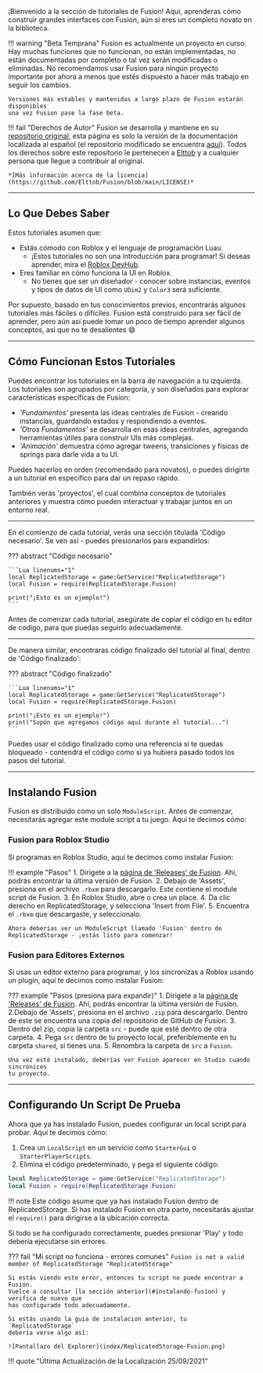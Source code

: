 ¡Bienvenido a la sección de tutoriales de Fusion! Aqui, aprenderas cómo construir 
grandes interfaces con Fusion, aún si eres un completo novato en la biblioteca.

!!! warning "Beta Temprana"
	Fusion es actualmente un proyecto en curso. Hay muchas funciones que no 
	funcionan, no están implementadas, no están documentadas por completo o 
	tal vez serán modificadas o eliminadas. No recomendamos usar Fusion para 
	ningún proyecto importante por ahora a menos que estés dispuesto a 
	hacer más trabajo en seguir los cambios.

	Versiones más estables y mantenidas a largo plazo de Fusion estarán disponibles 
	una vez Fusion pase la fase beta.

!!! fail "Derechos de Autor"
	Fusion se desarrolla y mantiene en su [repositorio original](https://github.com/Elttob/Fusion/), 
	esta página es solo la versión de la documentación localizada al español 
	(el repositorio modificado se encuentra [aquí](https://github.com/Vexot/Fusion/tree/temp-website)). 
	Todos los derechos sobre este repositorio le pertenecen a [Elttob](https://github.com/Elttob) 
	y a cualquier persona que llegue a contribuir al original.

	*[Más información acerca de la licencia](https://github.com/Elttob/Fusion/blob/main/LICENSE)*

-----


## Lo Que Debes Saber

Estos tutoriales asumen que:

- Estás cómodo con Roblox y el lenguaje de programación Luau.
	- ¡Estos tutoriales no son una introducción para programar! Si deseas aprender, 
	mira el [Roblox DevHub](https://developer.roblox.com/).
- Eres familiar en cómo funciona la UI en Roblox.
    - No tienes que ser un diseñador - conocer sobre instancias, eventos 
	y tipos de datos de UI como `UDim2` y `Color3` será suficiente.

Por supuesto, basado en tus conocimientos previos, encontrarás algunos tutoriales 
más fáciles o difíciles. Fusion está construido para ser fácil de aprender, pero aún así 
puede tomar un poco de tiempo aprender algunos conceptos, así que no te desalientes :smile:

-----

## Cómo Funcionan Estos Tutoriales

Puedes encontrar los tutoriales en la barra de navegación a tu izquierda. Los 
tutoriales son agrupados por categoría, y son diseñados para explorar 
características específicas de Fusion:

- *'Fundamentos'* presenta las ideas centrales de Fusion - creando instancias, guardando 
estados y respondiendo a eventos.
- *'Otros Fundamentos'* se desarrolla en esas ideas centrales, agregando herramientas 
útiles para construir UIs más complejas.
- *'Animación'* demuestra cómo agregar tweens, transiciones y físicas de springs para 
darle vida a tu UI.

Puedes hacerlos en orden (recomendado para novatos), o puedes dirigirte a 
un tutorial en especifico para dar un repaso rápido.

También verás 'proyectos', el cual combina conceptos de tutoriales anteriores y 
muestra cómo pueden interactuar y trabajar juntos en un entorno real.

-----

En el comienzo de cada tutorial, verás una sección titulada 'Código necesario'. 
Se ven así - puedes presionarlos para expandirlos:

??? abstract "Código necesario"

	```Lua linenums="1"
	local ReplicatedStorage = game:GetService("ReplicatedStorage")
	local Fusion = require(ReplicatedStorage.Fusion)

	print("¡Esto es un ejemplo!")
	```

Antes de comenzar cada tutorial, asegúrate de copiar el código en tu editor de 
codigo, para que puedas seguirlo adecuadamente.

-----

De manera similar, encontraras código finalizado del tutorial al final, dentro 
de 'Código finalizado':

??? abstract "Código finalizado"

	```Lua linenums="1"
	local ReplicatedStorage = game:GetService("ReplicatedStorage")
	local Fusion = require(ReplicatedStorage.Fusion)

	print("¡Esto es un ejemplo!")
	print("Supón que agregamos código aquí durante el tutorial...")
	```

Puedes usar el código finalizado como una referencia si te quedas bloqueado - 
contendrá el código como si ya hubiera pasado todos los pasos del tutorial.

-----

## Instalando Fusion

Fusion es distribuido como un solo `ModuleScript`. Antes de comenzar, necesitarás 
agregar este module script a tu juego. Aquí te decimos cómo:

### Fusion para Roblox Studio

Si programas en Roblox Studio, aquí te decimos como instalar Fusion:

!!! example "Pasos"
	1. Dirigete a la [página de  'Releases' de Fusion](https://github.com/Elttob/Fusion/releases).
	Ahí, podrás encontrar la última versión de Fusion.
	2. Debajo de 'Assets', presiona en el archivo `.rbxm` para descargarlo. Este contiene 
	el module script de Fusion.
	3. En Roblox Studio, abre o crea un place.
	4. Da clic derecho en ReplicatedStorage, y selecciona 'Insert from File'.
	5. Encuentra el `.rbxm` que descargaste, y seleccionalo.

	Ahora deberías ver un ModuleScript llamado 'Fusion' dentro de ReplicatedStorage - ¡estás listo para comenzar!


### Fusion para Editores Externos

Si usas un editor externo para programar, y los sincronizas a Roblox usando un 
plugin, aquí te decimos como instalar Fusion:

??? example "Pasos (presiona para expandir)"
	1. Dirigete a la [página de  'Releases' de Fusion](https://github.com/Elttob/Fusion/releases). 
	Ahí, podrás encontrar la última versión de Fusion.
	2.Debajo de 'Assets', presiona en el archivo `.zip` para descargarlo. Dentro 
	de este se encuentra una copia del repositorio de GitHub de Fusion.
	3. Dentro del zip, copia la carpeta `src` - puede que esté dentro de otra 
	carpeta.
	4. Pega `src` dentro de tu proyecto local, preferiblemente en tu carpeta 
	`shared`, si tienes una.
	5. Renombra la carpeta de `src` a `Fusion`.

	Una vez esté instalado, deberías ver Fusion aparecer en Studio cuando sincronices 
	tu proyecto.

-----

## Configurando Un Script De Prueba

Ahora que ya has instalado Fusion, puedes configurar un local script para probar. 
Aquí te decimos cómo:

1. Crea un `LocalScript` en un servicio como `StarterGui` o `StarterPlayerScripts`.
2. Elimina el código predeterminado, y pega el siguiente código:

```Lua linenums="1"
local ReplicatedStorage = game:GetService("ReplicatedStorage")
local Fusion = require(ReplicatedStorage.Fusion)
```

!!! note
	Este código asume que ya has instalado Fusion dentro de ReplicatedStorage. 
	Si has instalado Fusion en otra parte, necesitarás ajustar el `require()` 
	para dirigirse a la ubicación correcta.

Si todo se ha configurado correctamente, puedes presionar 'Play' y todo debería 
ejecutarse sin errores.

??? fail "Mi script no funciona  - errores comunes"
	```
	Fusion is not a valid member of ReplicatedStorage "ReplicatedStorage"
	```

	Si estás viendo este error, entonces tu script no puede encontrar a Fusion. 
	Vuelce a consultar [la sección anterior](#instalando-fusion) y verifica de nuevo que 
	has configurado todo adecuadamente.

	Si estás usando la guia de instalacion anterior, tu `ReplicatedStorage` 
	debería verse algo así:

	![Pantallazo del Explorer](index/ReplicatedStorage-Fusion.png)

!!! quote "Última Actualización de la Localización 25/09/2021"
